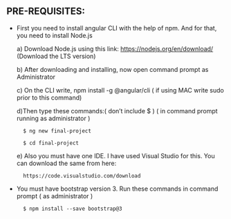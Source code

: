 
## PRE-REQUISITES:

- First you need to install angular CLI with the help of npm. And for that, you need to install Node.js

  a) Download Node.js using this link: https://nodejs.org/en/download/  (Download the LTS version)

  b) After downloading and installing, now open command prompt as Administrator
  
  c) On the CLI write, npm install -g @angular/cli ( if using MAC write sudo prior to this command)

  d)Then type these commands:( don’t include $ ) ( in command prompt running as administrator )
  
        $ ng new final-project

        $ cd final-project
          
  e) Also you must have one IDE. I have used Visual Studio for this. You can download the same from here: 
        
        https://code.visualstudio.com/download
        
        
- You must have bootstrap version 3. Run these commands in command prompt ( as administrator )
        
        $ npm install --save bootstrap@3
        

